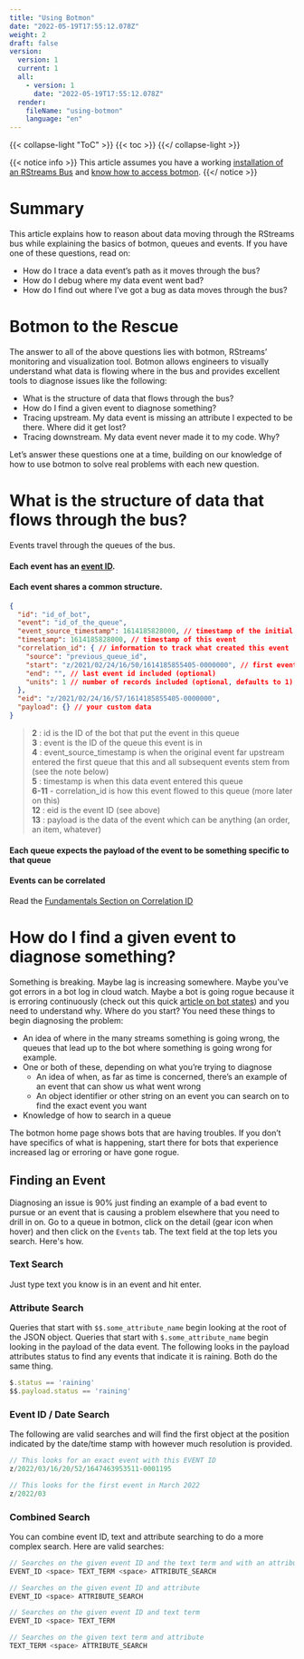 ```yaml
---
title: "Using Botmon"
date: "2022-05-19T17:55:12.078Z"
weight: 2
draft: false
version:
  version: 1
  current: 1
  all:
    - version: 1
      date: "2022-05-19T17:55:12.078Z"
  render:
    fileName: "using-botmon"
    language: "en"
---
```


{{< collapse-light "ToC" >}}
{{< toc  >}}
{{</ collapse-light >}}

{{< notice info >}}
This article assumes you have a working [installation of an RStreams Bus](../../rstreams-bus/getting-started) and
[know how to access botmon](../getting-started/#accessing-botmon).
{{</ notice >}}

# Summary
This article explains how to reason about data moving through the RStreams bus while explaining the basics of botmon, queues and events.
If you have one of these questions, read on:

* How do I trace a data event’s path as it moves through the bus?
* How do I debug where my data event went bad?
* How do I find out where I’ve got a bug as data moves through the bus?

# Botmon to the Rescue
The answer to all of the above questions lies with botmon, RStreams’ monitoring and visualization tool.
Botmon allows engineers to visually understand what data is flowing where in the bus and provides excellent tools
to diagnose issues like the following:

* What is the structure of data that flows through the bus?
* How do I find a given event to diagnose something?
* Tracing upstream. My data event is missing an attribute I expected to be there.  Where did it get lost?
* Tracing downstream. My data event never made it to my code.  Why?

Let’s answer these questions one at a time, building on our knowledge of how to use botmon to solve real problems with each new question.

# What is the structure of data that flows through the bus?

Events travel through the queues of the bus.


#### Each event has an [event ID](../../rstreams-guides/core-concepts/event-ids).
#### Each event shares a common structure.
```JSON {linenos=inline,anchorlinenos=true,lineanchors=eventstruct}
{
  "id": "id_of_bot",
  "event": "id_of_the_queue",
  "event_source_timestamp": 1614185828000, // timestamp of the initial event
  "timestamp": 1614185828000, // timestamp of this event
  "correlation_id": { // information to track what created this event
    "source": "previous_queue_id",
    "start": "z/2021/02/24/16/50/1614185855405-0000000", // first event id included
    "end": "", // last event id included (optional)
    "units": 1 // number of records included (optional, defaults to 1)
  },
  "eid": "z/2021/02/24/16/57/1614185855405-0000000",
  "payload": {} // your custom data
}
```
> **2** : id is the ID of the bot that put the event in this queue  
> **3** : event is the ID of the queue this event is in  
> **4** : event_source_timestamp is when the original event far upstream entered the first queue that this and all subsequent events stem from (see the note below)  
> **5** : timestamp is when this data event entered this queue  
> **6-11** - correlation_id is how this event flowed to this queue (more later on this)  
> **12** : eid is the event ID (see above)  
> **13** : payload is the data of the event which can be anything (an order, an item, whatever)

#### Each queue expects the payload of the event to be something specific to that queue

#### Events can be correlated
Read the [Fundamentals Section on Correlation ID](../../rstreams-guides/core-concepts/fundamentals/#correlation-id)

# How do I find a given event to diagnose something?
Something is breaking.  Maybe lag is increasing somewhere.  Maybe you’ve got errors in a bot log in cloud watch.  Maybe a bot is going rogue
 because it is erroring continuously (check out this quick [article on bot states](../bot-states)) 
 and you need to understand why.  Where do you start?  You need these things to begin diagnosing the problem:

- An idea of where in the many streams something is going wrong, the queues that lead up to the bot where something is going wrong for example.
- One or both of these, depending on what you’re trying to diagnose
    - An idea of when, as far as time is concerned, there’s an example of an event that can show us what went wrong
    - An object identifier or other string on an event you can search on to find the exact event you want
- Knowledge of how to search in a queue

The botmon home page shows bots that are having troubles.  If you don’t have specifics of what is happening, start there for bots that
experience increased lag or erroring or have gone rogue.

## Finding an Event
Diagnosing an issue is 90% just finding an example of a bad event to pursue or an event that is causing a problem elsewhere that you need to drill in on.
Go to a queue in botmon, click on the detail (gear icon when hover) and then click on the `Events` tab.  The text field at the top
lets you search.  Here's how.

### Text Search
Just type text you know is in an event and hit enter.

### Attribute Search
Queries that start with `$$.some_attribute_name` begin looking at the root of the JSON object. Queries that start with `$.some_attribute_name` begin
looking in the payload of the data event.  The following looks in the payload attributes status to find any events that indicate it is raining. Both 
do the same thing.

```javascript
$.status == 'raining'
$$.payload.status == 'raining'
```

### Event ID / Date Search

The following are valid searches and will find the first object at the position indicated by the date/time stamp with however much resolution is
provided.

```javascript
// This looks for an exact event with this EVENT ID
z/2022/03/16/20/52/1647463953511-0001195

// This looks for the first event in March 2022
z/2022/03
```

### Combined Search
You can combine event ID, text and attribute searching to do a more complex search.  Here are valid searches:


```javascript
// Searches on the given event ID and the text term and with an attribute search
EVENT_ID <space> TEXT_TERM <space> ATTRIBUTE_SEARCH

// Searches on the given event ID and attribute
EVENT_ID <space> ATTRIBUTE_SEARCH

// Searches on the given event ID and text term
EVENT_ID <space> TEXT_TERM

// Searches on the given text term and attribute
TEXT_TERM <space> ATTRIBUTE_SEARCH
```


